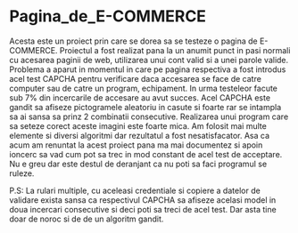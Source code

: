 # Pagina_de_E-COMMERCE

 Acesta este un proiect prin care se dorea sa se testeze o pagina de E-COMMERCE.
 Proiectul a fost realizat pana la un anumit punct in pasi normali cu acesarea paginii de web, utilizarea unui cont valid si a unei parole valide.
 Problema a aparut in momentul in care pe pagina respectiva a fost introdus acel test CAPCHA pentru verificare daca accesarea se face de catre computer sau de catre
un program, echipament.
 In urma testeleor facute sub 7% din incercarile de accesare au avut succes. Acel CAPCHA este gandit sa afiseze pictogramele aleatoriu in casute si foarte rar se intampla
sa ai sansa sa prinz 2 combinatii consecutive. Realizarea unui program care sa seteze corect aceste imagini este foarte mica.
 Am folosit mai multe elemente si diversi algoritmi dar rezultatul a fost nesatisfacator. Asa ca acum am renuntat la acest proiect pana ma mai documentez si apoin ioncerc sa vad cum pot sa
trec in mod constant de acel test de acceptare.
Nu e greu dar este destul de deranjant ca nu poti sa faci programul se ruleze.

P.S: La rulari multiple, cu aceleasi credentiale si copiere a datelor de validare exista sansa ca respectivul CAPCHA sa afiseze acelasi model in doua incercari consecutive si deci poti sa treci de acel test. 
Dar asta tine doar de noroc si de de un algoritm gandit. 
